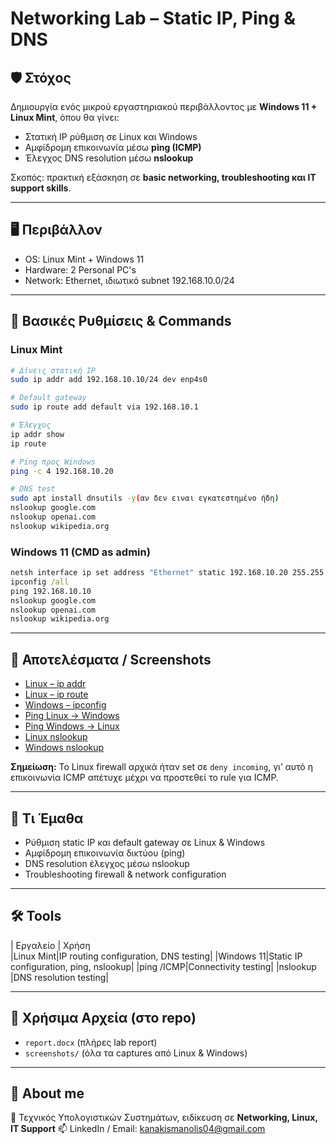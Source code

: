 # Networking Lab – Static IP, Ping & DNS

## 🛡️ Στόχος

Δημιουργία ενός μικρού εργαστηριακού περιβάλλοντος με **Windows 11 + Linux Mint**, όπου θα γίνει:

* Στατική IP ρύθμιση σε Linux και Windows
* Αμφίδρομη επικοινωνία μέσω **ping (ICMP)**
* Έλεγχος DNS resolution μέσω **nslookup**

Σκοπός: πρακτική εξάσκηση σε **basic networking, troubleshooting και IT support skills**.

---

## 🖥️ Περιβάλλον

* OS: Linux Mint + Windows 11
* Hardware: 2 Personal PC's 
* Network: Ethernet, ιδιωτικό subnet 192.168.10.0/24

---

## 🔧 Βασικές Ρυθμίσεις & Commands

### Linux Mint

```bash
# Δίνεις στατική IP
sudo ip addr add 192.168.10.10/24 dev enp4s0

# Default gateway
sudo ip route add default via 192.168.10.1

# Έλεγχος
ip addr show
ip route

# Ping προς Windows
ping -c 4 192.168.10.20

# DNS test
sudo apt install dnsutils -y(αν δεν ειναι εγκατεστημένο ήδη)
nslookup google.com
nslookup openai.com
nslookup wikipedia.org
```

### Windows 11 (CMD as admin)

```cmd
netsh interface ip set address "Ethernet" static 192.168.10.20 255.255.255.0 192.168.10.1
ipconfig /all
ping 192.168.10.10
nslookup google.com
nslookup openai.com
nslookup wikipedia.org
```

---

## 🧪 Αποτελέσματα / Screenshots

* [Linux – ip addr](./screenshots/ip-addr-show-linux.jpg)
* [Linux – ip route](./screenshots/ip-route.png)
* [Windows – ipconfig](./screenshots/ipconfig.png)
* [Ping Linux → Windows](./screenshots/ping-linux.png)
* [Ping Windows → Linux](./screenshots/ping-windows.png)
* [Linux nslookup](./screenshots/nslookup-linux.png)
* [Windows nslookup](./screenshots/nslookup-windows.png)

**Σημείωση:** Το Linux firewall αρχικά ήταν set σε `deny incoming`, γι’ αυτό η επικοινωνία ICMP απέτυχε μέχρι να προστεθεί το rule για ICMP.

---

## 🧠 Τι Έμαθα

* Ρύθμιση static IP και default gateway σε Linux & Windows
* Αμφίδρομη επικοινωνία δικτύου (ping)
* DNS resolution έλεγχος μέσω nslookup
* Troubleshooting firewall & network configuration

---

## 🛠️ Tools

| Εργαλείο | Χρήση                                           
|Linux Mint|IP routing configuration, DNS testing|
|Windows 11|Static IP configuration, ping, nslookup|
|ping /ICMP|Connectivity testing|
|nslookup  |DNS resolution testing|

---

## 📁 Χρήσιμα Αρχεία (στο repo)

* `report.docx` (πλήρες lab report)
* `screenshots/` (όλα τα captures από Linux & Windows)

---

## 👤 About me

📍 Τεχνικός Υπολογιστικών Συστημάτων, ειδίκευση σε **Networking, Linux, IT Support**
📫 LinkedIn / Email: [kanakismanolis04@gmail.com](mailto:kanakismanolis04@gmail.com)
